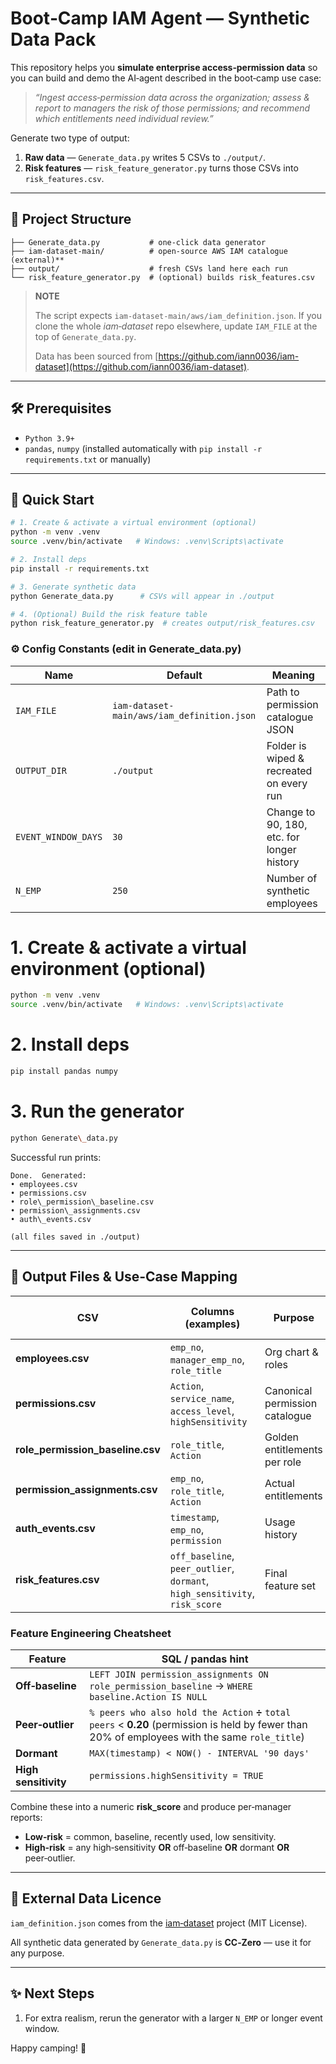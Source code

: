 # Boot‑Camp IAM Agent — Synthetic Data Pack

This repository helps you **simulate enterprise access‑permission data** so you can build and demo the AI‑agent described in the boot‑camp use case:

> *“Ingest access‑permission data across the organization; assess & report to managers the risk of those permissions; and recommend which entitlements need individual review.”*

Generate two type of output:
1. **Raw data** — `Generate_data.py` writes 5 CSVs to `./output/`.
2. **Risk features** — `risk_feature_generator.py` turns those CSVs into `risk_features.csv`.

---

## 📂 Project Structure

```text
├── Generate_data.py           # one‑click data generator
├── iam-dataset-main/          # open‑source AWS IAM catalogue (external)**
├── output/                    # fresh CSVs land here each run
└── risk_feature_generator.py  # (optional) builds risk_features.csv
```
> **NOTE**
> 
> The script expects `iam-dataset-main/aws/iam_definition.json`. 
> If you clone the whole *iam‑dataset* repo elsewhere, update `IAM_FILE` at the top of `Generate_data.py`.
>
> Data has been sourced from [https://github.com/iann0036/iam-dataset](https://github.com/iann0036/iam-dataset).

---

## 🛠️ Prerequisites

* `Python 3.9+`
* `pandas`, `numpy` (installed automatically with `pip install -r requirements.txt` or manually)

---

## 🚀 Quick Start

```bash
# 1. Create & activate a virtual environment (optional)
python -m venv .venv
source .venv/bin/activate   # Windows: .venv\Scripts\activate

# 2. Install deps
pip install -r requirements.txt

# 3. Generate synthetic data
python Generate_data.py      # CSVs will appear in ./output

# 4. (Optional) Build the risk feature table
python risk_feature_generator.py  # creates output/risk_features.csv
```

### ⚙️ Config Constants (edit in **Generate_data.py**)
| Name | Default | Meaning |
|------|---------|---------|
| `IAM_FILE` | `iam-dataset-main/aws/iam_definition.json` | Path to permission catalogue JSON |
| `OUTPUT_DIR` | `./output` | Folder is wiped & recreated on every run |
| `EVENT_WINDOW_DAYS` | `30` | Change to 90, 180, etc. for longer history |
| `N_EMP` | `250` | Number of synthetic employees |


# 1. Create & activate a virtual environment (optional)
```bash
python -m venv .venv
source .venv/bin/activate   # Windows: .venv\Scripts\activate
```

# 2. Install deps
```bash
pip install pandas numpy
```
# 3. Run the generator

```bash
python Generate\_data.py
```

Successful run prints:

```
Done.  Generated:
• employees.csv
• permissions.csv
• role\_permission\_baseline.csv
• permission\_assignments.csv
• auth\_events.csv

(all files saved in ./output)
```

---

## 📑 Output Files & Use‑Case Mapping
| CSV | Columns (examples) | Purpose | Use‑case attribute satisfied             |
|-----|--------------------|---------|------------------------------------------|
| **employees.csv** | `emp_no`, `manager_emp_no`, `role_title` | Org chart & roles | manager⇢directs; role alignment          |
| **permissions.csv** | `Action`, `service_name`, `access_level`, `highSensitivity` | Canonical permission catalogue | Permission sensitivity & service context |
| **role_permission_baseline.csv** | `role_title`, `Action` | Golden entitlements per role | relevance to role; peer baseline         |
| **permission_assignments.csv** | `emp_no`, `role_title`, `Action` | Actual entitlements | raw ingestion feed                       |
| **auth_events.csv** | `timestamp`, `emp_no`, `permission` | Usage history | frequency / dormant access               |
| **risk_features.csv** | `off_baseline`, `peer_outlier`, `dormant`, `high_sensitivity`, `risk_score` | Final feature set | manager‑report inputs                    |


### Feature Engineering Cheatsheet

| Feature              | SQL / pandas hint                                                                                                                                |
| -------------------- |--------------------------------------------------------------------------------------------------------------------------------------------------|
| **Off‑baseline**     | `LEFT JOIN permission_assignments ON role_permission_baseline` → `WHERE baseline.Action IS NULL`                                                 |
| **Peer‑outlier**     | `% peers who also hold the Action` **÷** `total peers` < **0.20** (permission is held by fewer than 20% of employees with the same `role_title`) |
| **Dormant**          | `MAX(timestamp) < NOW() - INTERVAL '90 days'`                                                                                                    |
| **High sensitivity** | `permissions.highSensitivity = TRUE`                                                                                                             |

Combine these into a numeric **risk\_score** and produce per‑manager reports:

* **Low‑risk** = common, baseline, recently used, low sensitivity.
* **High‑risk** = any high‑sensitivity **OR** off‑baseline **OR** dormant **OR** peer‑outlier.

---

## 🔗 External Data Licence

`iam_definition.json` comes from the [iam‑dataset](https://github.com/iann0036/iam-dataset) project (MIT License).

All synthetic data generated by `Generate_data.py` is **CC‑Zero** — use it for any purpose.

---

## ✨ Next Steps

1. For extra realism, rerun the generator with a larger `N_EMP` or longer event window.

Happy camping! 🎉
